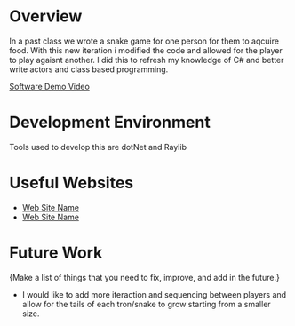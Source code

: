 # Overview

In a past class we wrote a snake game for one person for them to aqcuire food. With this new iteration i modified the code and allowed for the player to play agaisnt another. I did this to refresh my knowledge of C# and better write actors and class based programming.


[Software Demo Video](https://youtu.be/8IfoVmgR3fI)

# Development Environment

Tools used to develop this are dotNet and Raylib

# Useful Websites

- [Web Site Name](https://www.raylib.com/)
- [Web Site Name](https://dotnet.microsoft.com/en-us/)

# Future Work

{Make a list of things that you need to fix, improve, and add in the future.}

- I would like to add more iteraction and sequencing between players and allow for the tails of each tron/snake to grow starting from a smaller size.
